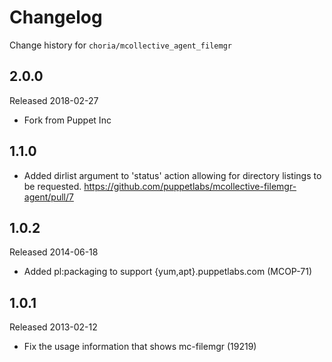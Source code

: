 # Changelog

Change history for `choria/mcollective_agent_filemgr`

## 2.0.0

Released 2018-02-27

 * Fork from Puppet Inc

## 1.1.0

* Added dirlist argument to 'status' action allowing for directory listings to
  be requested. https://github.com/puppetlabs/mcollective-filemgr-agent/pull/7

## 1.0.2

Released 2014-06-18

* Added pl:packaging to support {yum,apt}.puppetlabs.com (MCOP-71)


## 1.0.1

Released 2013-02-12

* Fix the usage information that shows mc-filemgr (19219)
